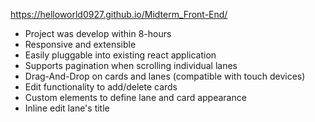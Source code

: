 https://helloworld0927.github.io/Midterm_Front-End/

- Project was develop within 8-hours
- Responsive and extensible
- Easily pluggable into existing react application
- Supports pagination when scrolling individual lanes
- Drag-And-Drop on cards and lanes (compatible with touch devices)
- Edit functionality to add/delete cards
- Custom elements to define lane and card appearance
- Inline edit lane's title
